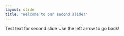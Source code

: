 ```yaml
---
layout: slide
title: "Welcome to our second slide!"
---
```

Test text for second slide
Use the left arrow to go back!
